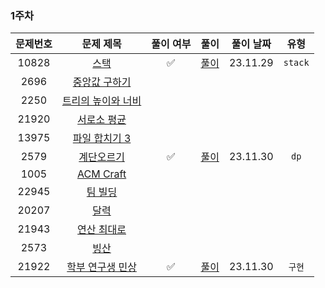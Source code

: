 ### 1주차

| 문제번호 |                         문제 제목                     | 풀이 여부 |            풀이             |  풀이 날짜   |   유형    |
|:----:|:-----------------------------------------------------:|:-----:|:-------------------------:|:--------:|:-------:|
|10828|      [스택](https://www.acmicpc.net/problem/10828)      |   ✅   |   [풀이](./BOJ_10828_스택)    | 23.11.29 | `stack` |
|2696|    [중앙값 구하기](https://www.acmicpc.net/problem/2696)    |       |                           |          |         |
|2250|  [트리의 높이와 너비](https://www.acmicpc.net/problem/2250)   |       |                           |          |         |
|21920|    [서로소 평균](https://www.acmicpc.net/problem/21920)    |       |                           |          |         | 
|13975|   [파일 합치기 3](https://www.acmicpc.net/problem/13975)   |       |                           |          |         | 
|2579|     [계단오르기](https://www.acmicpc.net/problem/2579)     |    ✅     |  [풀이](./BOJ_2579_계단오르기)   | 23.11.30 |   `dp`   | 
|1005|   [ACM Craft](https://www.acmicpc.net/problem/1005)   |       |                           |          |         | 
|22945|     [팀 빌딩](https://www.acmicpc.net/problem/22945)     |       |                           |          |         |
|20207|      [달력](https://www.acmicpc.net/problem/20207)      |       |                           |          |         |
|21943|    [연산 최대로](https://www.acmicpc.net/problem/21943)    |       |                           |          |         | 
|2573|      [빙산](https://www.acmicpc.net/problem/2573)       |       |                           |          |         | 
|21922|       [학부 연구생 민상](https://www.acmicpc.net/problem/21922)       |   ✅   | [풀이](./BOJ_21922_학부연구생민상) | 23.11.30 |  `구현`   |




